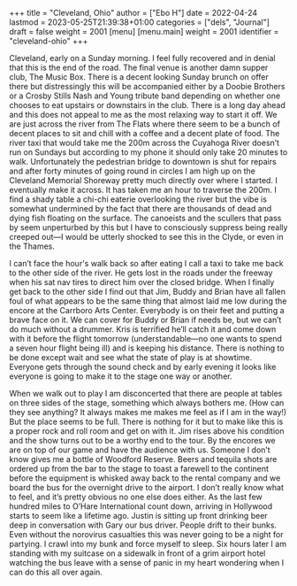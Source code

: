 +++
title = "Cleveland, Ohio"
author = ["Ebo H"]
date = 2022-04-24
lastmod = 2023-05-25T21:39:38+01:00
categories = ["dels", "Journal"]
draft = false
weight = 2001
[menu]
  [menu.main]
    weight = 2001
    identifier = "cleveland-ohio"
+++

Cleveland, early on a Sunday morning. I feel fully recovered and in denial that this is the end of the road. The final venue is another damn supper club, The Music Box. There is a decent looking Sunday brunch on offer there but distressingly this will be accompanied either by a Doobie Brothers or a Crosby Stills Nash and Young tribute band depending on whether one chooses to eat upstairs or downstairs in the club. There is a long day ahead and this does not appeal to me as the most relaxing way to start it off. We are just across the river from The Flats where there seem to be a bunch of decent places to sit and chill with a coffee and a decent plate of food. The river taxi that would take me the 200m across the Cuyahoga River doesn’t run on Sundays but according to my phone it should only take 20 minutes to walk. Unfortunately the pedestrian bridge to downtown is shut for repairs and after forty minutes of going round in circles I am high up on the Cleveland Memorial Shoreway pretty much directly over where I started. I eventually make it across. It has taken me an hour to traverse the 200m. I find a shady table a chi-chi eaterie overlooking the river but the vibe is somewhat undermined by the fact that there are thousands of dead and dying fish floating on the surface. The canoeists and the scullers that pass by seem unperturbed by this but I have to consciously suppress being really creeped out—I would be utterly shocked to see this in the Clyde, or even in the Thames.

I can’t face the hour's walk back so after eating I call a taxi to take me back to the other side of the river. He gets lost in the roads under the freeway when his sat nav tires to direct him over the closed bridge. When I finally get back to the other side I find out that Jim, Buddy and Brian have all fallen foul of what appears to be the same thing that almost laid me low during the encore at the Carrboro Arts Center. Everybody is on their feet and putting a brave face on it. We can cover for Buddy or Brian if needs be, but we can’t do much without a drummer. Kris is terrified he’ll catch it and come down with it before the flight tomorrow (understandable—no one wants to spend a seven hour flight being ill) and is keeping his distance. There is nothing to be done except wait and see what the state of play is at showtime. Everyone gets through the sound check and by early evening it looks like everyone is going to make it to the stage one way or another.

When we walk out to play I am disconcerted that there are people at tables on three sides of the stage, something which always bothers me. (How can they see anything? It always makes me makes me feel as if I am in the way!) But the place seems to be full. There is nothing for it but to make like this is a proper rock and roll room and get on with it. Jim rises above his condition and the show turns out to be a worthy end to the tour. By the encores we are on top of our game and have the audience with us. Someone I don’t know gives me a bottle of Woodford Reserve. Beers and tequila shots are ordered up from the bar to the stage to toast a farewell to the continent before the equipment is whisked away back to the rental company and we board the bus for the overnight drive to the airport. I don’t really know what to feel, and it’s pretty obvious no one else does either. As the last few hundred miles to O’Hare International count down, arriving in Hollywood starts to seem like a lifetime ago. Justin is sitting up front drinking beer deep in conversation with Gary our bus driver. People drift to their bunks. Even without the norovirus casualties this was never going to be a night for partying. I crawl into my bunk and force myself to sleep. Six hours later I am standing with my suitcase on a sidewalk in front of a grim airport hotel watching the bus leave with a sense of panic in my heart wondering when I can do this all over again.
